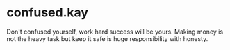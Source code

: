 # confused.kay
Don't confused yourself, work hard success will be yours.
Making money is not the heavy task but keep it safe is huge responsibility with honesty.
